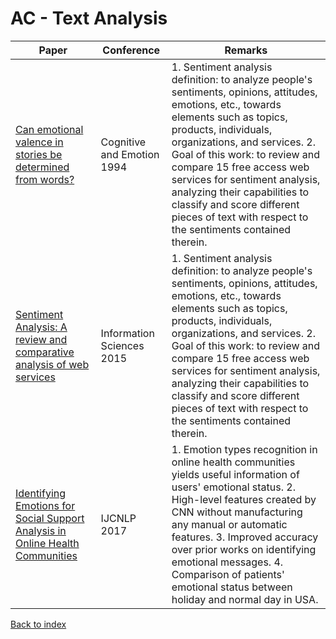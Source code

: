 # AC - Text Analysis
|Paper|Conference|Remarks
|--|--|--|
|[Can emotional valence in stories be determined from words?](https://sites.uclouvain.be/cecl/archives/Bestgen_1994.pdf)|Cognitive and Emotion 1994| 1. Sentiment analysis definition: to analyze people's sentiments, opinions, attitudes, emotions, etc., towards elements such as topics, products, individuals, organizations, and services. 2. Goal of this work: to review and compare 15 free access web services for sentiment analysis, analyzing their capabilities to classify and score different pieces of text with respect to the sentiments contained therein.|
|[Sentiment Analysis: A review and comparative analysis of web services](http://www.academia.edu/download/37213197/sentimentreview-6.pdf)|Information Sciences 2015| 1. Sentiment analysis definition: to analyze people's sentiments, opinions, attitudes, emotions, etc., towards elements such as topics, products, individuals, organizations, and services. 2. Goal of this work: to review and compare 15 free access web services for sentiment analysis, analyzing their capabilities to classify and score different pieces of text with respect to the sentiments contained therein.|
|[Identifying Emotions for Social Support Analysis in Online Health Communities](http://aclweb.org/anthology/I17-2042)|IJCNLP 2017| 1. Emotion types recognition in online health communities yields useful information of users' emotional status. 2. High-level features created by CNN without manufacturing any manual or automatic features. 3. Improved accuracy over prior works on identifying emotional messages. 4. Comparison of patients' emotional status between holiday and normal day in USA.|

[Back to index](../README.md)
<!--stackedit_data:
eyJoaXN0b3J5IjpbLTEwOTE2MzUwNzcsLTE3NTkyNTE0NTEsMj
AwMTM0MzYxNSw4OTM1MTgyNV19
-->